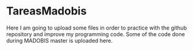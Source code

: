 # TareasMadobis
Here I am going to upload some files in order to practice with the github repository and improve my programming code. Some of the code done during MADOBIS master is uploaded here.
